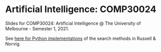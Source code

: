 # Artificial Intelligence: COMP30024

Slides for COMP30024: Artificial Intelligence @ The University of Melbourne - Semester 1, 2021.

See [here for Python implementations](https://github.com/aimacode/aima-python) of the search methods in Russell & Norvig.


